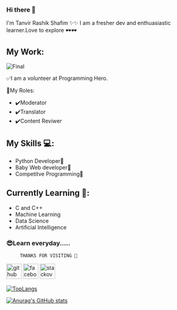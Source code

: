 ### Hi there 👋
I'm Tanvir Rashik Shafim ✨✨
I am a fresher dev and enthuasiastic learner.Love to explore 🕶️🕶️

## My Work:
![Final](https://user-images.githubusercontent.com/72407996/113268989-d2700200-92f9-11eb-8206-4a666d9f4ed5.jpg)

✅I am a volunteer at Programming Hero.
                                                                       
🍥My Roles:          
  * ✔️Moderator
  * ✔️Translator
  * ✔️Content Reviwer
  
## My Skills 💻:
  * Python Developer🔷
  * Baby Web developer🔷
  * Competitve Programming🔷

 
 ## Currently Learning 📖:
  * C and C++
  * Machine Learning
  * Data Science
  * Artificial Intelligence
  
  
  ### 😎Learn everyday.....
         THANKS FOR VISITING 💝




[<img src='https://cdn.jsdelivr.net/npm/simple-icons@3.0.1/icons/github.svg' alt='github' height='40'>](https://github.com/Shafim61)  [<img src='https://cdn.jsdelivr.net/npm/simple-icons@3.0.1/icons/facebook.svg' alt='facebook' height='40'>](https://www.facebook.com/https://www.facebook.com/tanvir.rashik.7)  [<img src='https://cdn.jsdelivr.net/npm/simple-icons@3.0.1/icons/stackoverflow.svg' alt='stackoverflow' height='40'>](https://stackoverflow.com/users/Tanvir61)  



[![TopLangs](https://github-readme-stats.vercel.app/api/top-langs/?username=Shafim61&layout=compact)](https://github.com/anuraghazra/github-readme-stats)

[![Anurag's GitHub stats](https://github-readme-stats.vercel.app/api?username=Shafim61)](https://github.com/anuraghazra/github-readme-stats)

